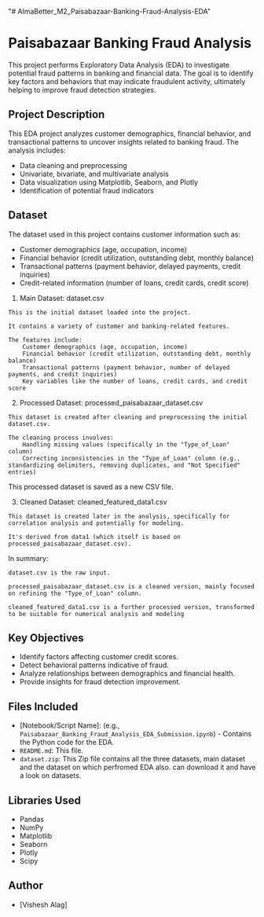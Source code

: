 "# AlmaBetter_M2_Paisabazaar-Banking-Fraud-Analysis-EDA" 

# Paisabazaar Banking Fraud Analysis

This project performs Exploratory Data Analysis (EDA) to investigate potential fraud patterns in banking and financial data. The goal is to identify key factors and behaviors that may indicate fraudulent activity, ultimately helping to improve fraud detection strategies.

## Project Description

This EDA project analyzes customer demographics, financial behavior, and transactional patterns to uncover insights related to banking fraud. The analysis includes:

* Data cleaning and preprocessing
* Univariate, bivariate, and multivariate analysis
* Data visualization using Matplotlib, Seaborn, and Plotly
* Identification of potential fraud indicators

## Dataset

The dataset used in this project contains customer information such as:

* Customer demographics (age, occupation, income)
* Financial behavior (credit utilization, outstanding debt, monthly balance)
* Transactional patterns (payment behavior, delayed payments, credit inquiries)
* Credit-related information (number of loans, credit cards, credit score)


1.   Main Dataset: dataset.csv

    This is the initial dataset loaded into the project.

    It contains a variety of customer and banking-related features.

    The features include:
        Customer demographics (age, occupation, income)
        Financial behavior (credit utilization, outstanding debt, monthly balance)
        Transactional patterns (payment behavior, number of delayed payments, and credit inquiries)
        Key variables like the number of loans, credit cards, and credit score   

2.   Processed Dataset: processed_paisabazaar_dataset.csv

    This dataset is created after cleaning and preprocessing the initial dataset.csv.

    The cleaning process involves:
        Handling missing values (specifically in the "Type_of_Loan" column)
        Correcting inconsistencies in the "Type_of_Loan" column (e.g., standardizing delimiters, removing duplicates, and "Not Specified" entries)   

This processed dataset is saved as a new CSV file.  

3.   Cleaned Dataset: cleaned_featured_data1.csv

    This dataset is created later in the analysis, specifically for correlation analysis and potentially for modeling.

    It's derived from data1 (which itself is based on processed_paisabazaar_dataset.csv).

   In summary:

    dataset.csv is the raw input.

    processed_paisabazaar_dataset.csv is a cleaned version, mainly focused on refining the "Type_of_Loan" column.

    cleaned_featured_data1.csv is a further processed version, transformed to be suitable for numerical analysis and modeling

## Key Objectives

* Identify factors affecting customer credit scores.
* Detect behavioral patterns indicative of fraud.
* Analyze relationships between demographics and financial health.
* Provide insights for fraud detection improvement.

## Files Included

* \[Notebook/Script Name]: (e.g., `Paisabazaar_Banking_Fraud_Analysis_EDA_Submission.ipynb`) - Contains the Python code for the EDA.
* `README.md`: This file.
*  `dataset.zip`: This Zip file contains all the three datasets, main dataset and the dataset on which perfromed EDA also. can download it and have a look on datasets.


## Libraries Used

* Pandas
* NumPy
* Matplotlib
* Seaborn
* Plotly
* Scipy


## Author

* \[Vishesh Alag]

